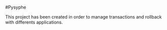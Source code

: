 #Pysyphe

This project has been created in order to manage transactions and rollback with differents applications.
